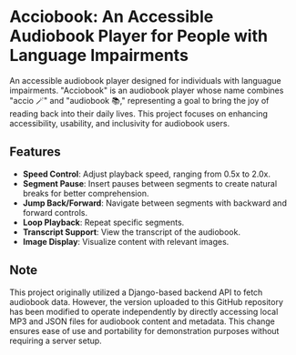 # Acciobook: An Accessible Audiobook Player for People with Language Impairments

An accessible audiobook player designed for individuals with languague impairments. "Acciobook" is an audiobook player whose name combines "accio 🪄" and "audiobook 📚," representing a goal to bring the joy of reading back into their daily lives. This project focuses on enhancing accessibility, usability, and inclusivity for audiobook users.

## Features

- **Speed Control**: Adjust playback speed, ranging from 0.5x to 2.0x.  
- **Segment Pause**: Insert pauses between segments to create natural breaks for better comprehension.  
- **Jump Back/Forward**: Navigate between segments with backward and forward controls.  
- **Loop Playback**: Repeat specific segments.  
- **Transcript Support**: View the transcript of the audiobook.  
- **Image Display**: Visualize content with relevant images.

## Note

This project originally utilized a Django-based backend API to fetch audiobook data. However, the version uploaded to this GitHub repository has been modified to operate independently by directly accessing local MP3 and JSON files for audiobook content and metadata. This change ensures ease of use and portability for demonstration purposes without requiring a server setup.
